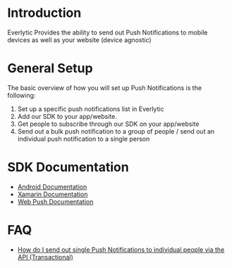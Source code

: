 # Introduction
Everlytic Provides the ability to send out Push Notifications to mobile devices as well as your website (device agnostic)

# General Setup
The basic overview of how you will set up Push Notifications is the following:
1. Set up a specific push notifications list in Everlytic
1. Add our SDK to your app/website.
1. Get people to subscribe through our SDK on your app/website
1. Send out a bulk push notification to a group of people / send out an individual push notification to a single person

# SDK Documentation
- [Android Documentation](./android/readme.html)
- [Xamarin Documentation](./xamarin/readme.html)
- [Web Push Documentation](./web/readme.html)

# FAQ
- [How do I send out single Push Notifications to individual people via the API (Transactional)](./FAQ/workflows/readme.md)